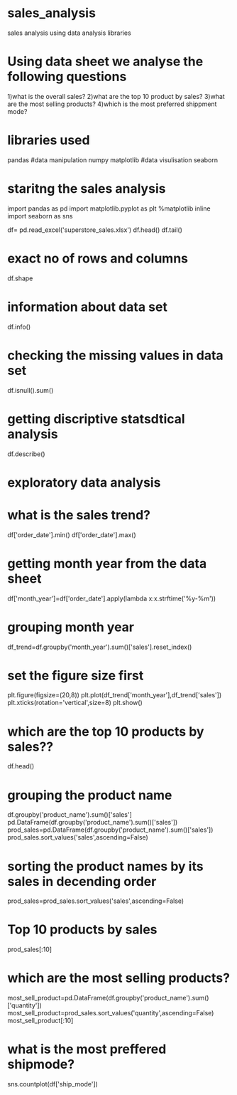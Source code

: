 # sales_analysis
sales analysis using data analysis libraries
# Using data sheet we analyse the following questions
1)what is the overall sales?
2)what are the top 10 product by sales?
3)what are the most selling products?
4)which is the most preferred shippment mode?

# libraries used 
pandas #data manipulation
numpy 
matplotlib #data visulisation 
seaborn

# staritng the sales analysis

import pandas as pd 
import matplotlib.pyplot as plt
%matplotlib inline
import seaborn as sns

df= pd.read_excel('superstore_sales.xlsx')
df.head()
df.tail()
# exact no of rows and columns
df.shape
# information about data set
df.info()
# checking the missing values in data set
df.isnull().sum()
# getting discriptive statsdtical analysis
df.describe()
# exploratory data analysis 
# what is the sales trend?
df['order_date'].min()
df['order_date'].max()

# getting month year from the data sheet
df['month_year']=df['order_date'].apply(lambda x:x.strftime('%y-%m'))

# grouping month year
df_trend=df.groupby('month_year').sum()['sales'].reset_index()

# set the figure size first
plt.figure(figsize=(20,8))
plt.plot(df_trend['month_year'],df_trend['sales'])
plt.xticks(rotation='vertical',size=8)
plt.show()

# which are the top 10 products by sales??
df.head()

# grouping the product name 
df.groupby('product_name').sum()['sales']
pd.DataFrame(df.groupby('product_name').sum()['sales'])
prod_sales=pd.DataFrame(df.groupby('product_name').sum()['sales'])
prod_sales.sort_values('sales',ascending=False)

# sorting the product names by its sales in decending order
prod_sales=prod_sales.sort_values('sales',ascending=False)

# Top 10 products by sales
prod_sales[:10]

# which are the most selling products?
most_sell_product=pd.DataFrame(df.groupby('product_name').sum()['quantity'])
most_sell_product=prod_sales.sort_values('quantity',ascending=False)
most_sell_product[:10]

# what is the most preffered shipmode?
sns.countplot(df['ship_mode'])

